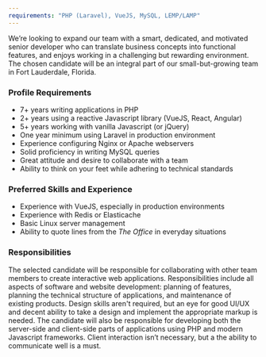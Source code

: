```yaml
---
requirements: "PHP (Laravel), VueJS, MySQL, LEMP/LAMP"
---
```


We’re looking to expand our team with a smart, dedicated, and motivated senior developer who can translate business 
concepts into functional features, and enjoys working in a challenging but rewarding environment. The chosen 
candidate will be an integral part of our small-but-growing team in Fort Lauderdale, Florida.

<!--more-->

### Profile Requirements
- 7+ years writing applications in PHP
- 2+ years using a reactive Javascript library (VueJS, React, Angular)
- 5+ years working with vanilla Javascript (or jQuery)
- One year minimum using Laravel in production environment
- Experience configuring Nginx or Apache webservers
- Solid proficiency in writing MySQL queries
- Great attitude and desire to collaborate with a team
- Ability to think on your feet while adhering to technical standards

### Preferred Skills and Experience
- Experience with VueJS, especially in production environments
- Experience with Redis or Elasticache
- Basic Linux server management
- Ability to quote lines from the _The Office_ in everyday situations

### Responsibilities

The selected candidate will be responsible for collaborating with other team members to create interactive web applications. 
Responsibilities include all aspects of software and website development: planning of features, planning the technical 
structure of applications, and maintenance of existing products. Design skills aren't required, but an eye for good 
UI/UX and decent ability to take a design and implement the appropriate markup is needed. 
The candidate will also be responsible for developing both the server-side and client-side parts of applications 
using PHP and modern Javascript frameworks. Client interaction isn’t necessary, but a the ability to communicate well 
is a must.